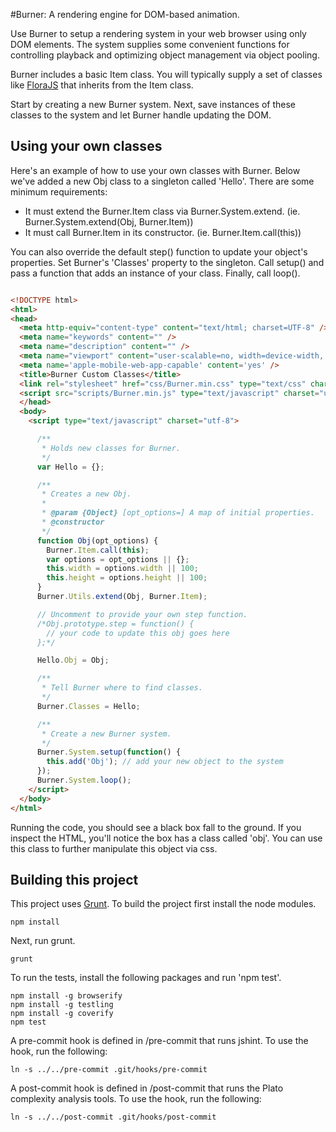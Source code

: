 #Burner: A rendering engine for DOM-based animation.

Use Burner to setup a rendering system in your web browser using only DOM elements. The system supplies some convenient functions for controlling playback and optimizing object management via object pooling.

Burner includes a basic Item class. You will typically supply a set of classes like <a href='http://github.com/foldi/FloraJS'>FloraJS</a> that inherits from the Item class.

Start by creating a new Burner system. Next, save instances of these classes to the system and let Burner handle updating the DOM.

## Using your own classes

Here's an example of how to use your own classes with Burner. Below we've added a new Obj class to a singleton called 'Hello'. There are some minimum requirements:

* It must extend the Burner.Item class via Burner.System.extend. (ie. Burner.System.extend(Obj, Burner.Item))
* It must call Burner.Item in its constructor. (ie. Burner.Item.call(this))

You can also override the default step() function to update your object's properties. Set Burner's 'Classes' property to the singleton. Call setup() and pass a function that adds an instance of your class. Finally, call loop().

```html

<!DOCTYPE html>
<html>
<head>
  <meta http-equiv="content-type" content="text/html; charset=UTF-8" />
  <meta name="keywords" content="" />
  <meta name="description" content="" />
  <meta name="viewport" content="user-scalable=no, width=device-width, initial-scale=1.0, maximum-scale=1.0" />
  <meta name='apple-mobile-web-app-capable' content='yes' />
  <title>Burner Custom Classes</title>
  <link rel="stylesheet" href="css/Burner.min.css" type="text/css" charset="utf-8" />
  <script src="scripts/Burner.min.js" type="text/javascript" charset="utf-8"></script>
  </head>
  <body>
    <script type="text/javascript" charset="utf-8">

      /**
       * Holds new classes for Burner.
       */
      var Hello = {};

      /**
       * Creates a new Obj.
       *
       * @param {Object} [opt_options=] A map of initial properties.
       * @constructor
       */
      function Obj(opt_options) {
        Burner.Item.call(this);
        var options = opt_options || {};
        this.width = options.width || 100;
        this.height = options.height || 100;
      }
      Burner.Utils.extend(Obj, Burner.Item);

      // Uncomment to provide your own step function.
      /*Obj.prototype.step = function() {
        // your code to update this obj goes here
      };*/

      Hello.Obj = Obj;

      /**
       * Tell Burner where to find classes.
       */
      Burner.Classes = Hello;

      /**
       * Create a new Burner system.
       */
      Burner.System.setup(function() {
        this.add('Obj'); // add your new object to the system
      });
      Burner.System.loop();
    </script>
  </body>
</html>

```

Running the code, you should see a black box fall to the ground. If you inspect the HTML, you'll notice the box has a class called 'obj'. You can use this class to further manipulate this object via css.

Building this project
------

This project uses [Grunt](http://gruntjs.com). To build the project first install the node modules.

```
npm install
```

Next, run grunt.

```
grunt
```

To run the tests, install the following packages and run 'npm test'.

```
npm install -g browserify
npm install -g testling
npm install -g coverify
npm test
```

A pre-commit hook is defined in /pre-commit that runs jshint. To use the hook, run the following:

```
ln -s ../../pre-commit .git/hooks/pre-commit
```

A post-commit hook is defined in /post-commit that runs the Plato complexity analysis tools. To use the hook, run the following:

```
ln -s ../../post-commit .git/hooks/post-commit
```

